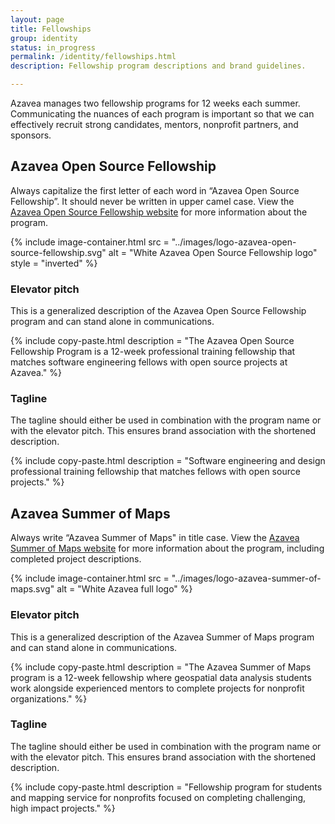 ```yaml
---
layout: page
title: Fellowships
group: identity
status: in_progress
permalink: /identity/fellowships.html
description: Fellowship program descriptions and brand guidelines.

---
```

Azavea manages two fellowship programs for 12 weeks each summer. Communicating the nuances of each program is important so that we can effectively recruit strong candidates, mentors, nonprofit partners, and sponsors.

## Azavea Open Source Fellowship
Always capitalize the first letter of each word in “Azavea Open Source Fellowship”. It should never be written in upper camel case. View the [Azavea Open Source Fellowship website](https://fellowship.azavea.com/) for more information about the program.

{% include image-container.html
  src =  "../images/logo-azavea-open-source-fellowship.svg"
  alt =  "White Azavea Open Source Fellowship logo"
  style = "inverted"
%}

### Elevator pitch
This is a generalized description of the Azavea Open Source Fellowship program and can stand alone in communications.

{% include copy-paste.html
  description = "The Azavea Open Source Fellowship Program is a 12-week professional training fellowship that matches software engineering fellows with open source projects at Azavea."
%}

### Tagline
The tagline should either be used in combination with the program name or with the elevator pitch. This ensures brand association with the shortened description.

{% include copy-paste.html
  description = "Software engineering and design professional training fellowship that matches fellows with open source projects."
%}

## Azavea Summer of Maps
Always write “Azavea Summer of Maps" in title case. View the [Azavea Summer of Maps website](http://www.summerofmaps.com/) for more information about the program, including completed project descriptions.

{% include image-container.html
  src =  "../images/logo-azavea-summer-of-maps.svg"
  alt =  "White Azavea full logo"
%}

### Elevator pitch
This is a generalized description of the Azavea Summer of Maps program and can stand alone in communications.

{% include copy-paste.html
  description = "The Azavea Summer of Maps program is a 12-week fellowship where geospatial data analysis students work alongside experienced mentors to complete projects for nonprofit organizations."
%}

### Tagline
The tagline should either be used in combination with the program name or with the elevator pitch. This ensures brand association with the shortened description.

{% include copy-paste.html
  description = "Fellowship program for students and mapping service for nonprofits focused on completing challenging, high impact projects."
%}
